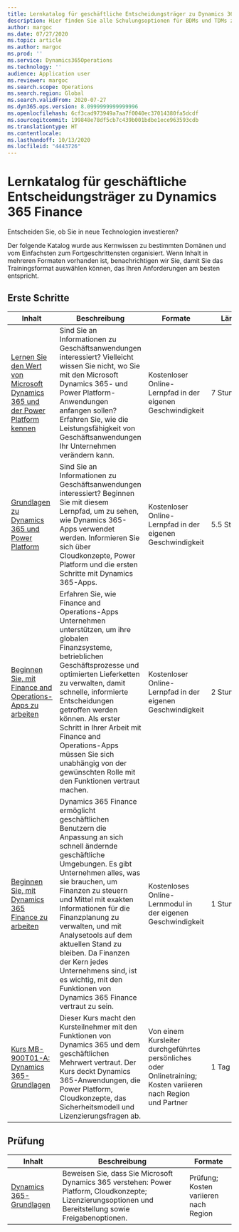 ```yaml
---
title: Lernkatalog für geschäftliche Entscheidungsträger zu Dynamics 365 Finance
description: Hier finden Sie alle Schulungsoptionen für BDMs und TDMs zu Dynamics 365 Finance.
author: margoc
ms.date: 07/27/2020
ms.topic: article
ms.author: margoc
ms.prod: ''
ms.service: Dynamics365Operations
ms.technology: ''
audience: Application user
ms.reviewer: margoc
ms.search.scope: Operations
ms.search.region: Global
ms.search.validFrom: 2020-07-27
ms.dyn365.ops.version: 8.0999999999999996
ms.openlocfilehash: 6cf3cad973949a7aa7f0040ec37014380fa5dcdf
ms.sourcegitcommit: 199848e78df5cb7c439b001bdbe1ece963593cdb
ms.translationtype: HT
ms.contentlocale: 
ms.lasthandoff: 10/13/2020
ms.locfileid: "4443726"
---
```

# <a name="learning-catalog-for-business-decision-makers-considering-dynamics-365-finance"></a>Lernkatalog für geschäftliche Entscheidungsträger zu Dynamics 365 Finance

Entscheiden Sie, ob Sie in neue Technologien investieren?

Der folgende Katalog wurde aus Kernwissen zu bestimmten Domänen und vom Einfachsten zum Fortgeschrittensten organisiert. Wenn Inhalt in mehreren Formaten vorhanden ist, benachrichtigen wir Sie, damit Sie das Trainingsformat auswählen können, das Ihren Anforderungen am besten entspricht.

## <a name="get-started"></a>Erste Schritte<a name="get-started"></a>

| Inhalt   | Beschreibung   | Formate    | Länge    |
|------------------------------------------------------------------------------------------------------------------------------------------------------------------------------------|--------------------------------------------------------------------------------------------------------------------------------------------------------------------------------------------------------------------------------------------------------------------------------------------------------------------------------------------------------------------------------------------------------------------------|--------------------------------------------------------------------------------|-----------|
| [Lernen Sie den Wert von Microsoft Dynamics 365 und der Power Platform kennen](https://docs.microsoft.com/learn/paths/learn-business-value-of-dynamics-365-and-power-platform/) | Sind Sie an Informationen zu Geschäftsanwendungen interessiert?   Vielleicht wissen Sie nicht, wo Sie mit den Microsoft Dynamics 365- und Power Platform-Anwendungen anfangen sollen? Erfahren Sie, wie die Leistungsfähigkeit von Geschäftsanwendungen Ihr Unternehmen verändern kann.                                                                                                                                                                                            | Kostenloser Online-Lernpfad in der eigenen Geschwindigkeit                                            | 7 Stunden   |
| [Grundlagen zu Dynamics 365 und Power Platform](https://docs.microsoft.com/learn/paths/dyn-power-plat-bus-app-fundamentals/)                                                  | Sind Sie an Informationen zu Geschäftsanwendungen interessiert?   Beginnen Sie mit diesem Lernpfad, um zu sehen, wie Dynamics 365-Apps verwendet werden. Informieren Sie sich über Cloudkonzepte, Power Platform und die ersten Schritte mit Dynamics 365-Apps.                                                                                                                                                                                                              | Kostenloser Online-Lernpfad in der eigenen Geschwindigkeit                                            | 5.5 Stunden |
| [Beginnen Sie, mit Finance and Operations-Apps zu arbeiten](https://docs.microsoft.com/learn/paths/get-started-finance-operations/)                                                       | Erfahren Sie, wie Finance and Operations-Apps Unternehmen unterstützen, um ihre globalen Finanzsysteme, betrieblichen Geschäftsprozesse und optimierten Lieferketten zu verwalten, damit schnelle, informierte Entscheidungen getroffen werden können.   Als erster Schritt in Ihrer Arbeit mit Finance and Operations-Apps müssen Sie sich unabhängig von der gewünschten Rolle mit den Funktionen vertraut machen.                                    | Kostenloser Online-Lernpfad in der eigenen Geschwindigkeit                                            | 2 Stunden   |
| [Beginnen Sie, mit Dynamics 365 Finance zu arbeiten](https://docs.microsoft.com/learn/modules/get-started-financial-management-dyn365-finance/)                                       | Dynamics 365 Finance ermöglicht geschäftlichen Benutzern die Anpassung an sich schnell ändernde geschäftliche Umgebungen. Es gibt Unternehmen alles, was sie brauchen, um Finanzen zu steuern und Mittel mit exakten Informationen für die Finanzplanung zu verwalten, und mit Analysetools auf dem aktuellen Stand zu bleiben. Da Finanzen der Kern jedes Unternehmens sind, ist es wichtig, mit den Funktionen von Dynamics 365 Finance vertraut zu sein. | Kostenloses Online-Lernmodul in der eigenen Geschwindigkeit                                          | 1 Stunde    |
| [Kurs MB-900T01-A: Dynamics 365-Grundlagen](https://www.microsoft.com/learning/course.aspx?cid=MB-900T01)                                                                | Dieser Kurs macht den Kursteilnehmer mit den Funktionen von Dynamics 365 und dem geschäftlichen Mehrwert vertraut. Der Kurs deckt Dynamics 365-Anwendungen, die Power Platform, Cloudkonzepte, das Sicherheitsmodell und Lizenzierungsfragen ab.                                                                                                                                                                                                      | Von einem Kursleiter durchgeführtes persönliches oder Onlinetraining; Kosten variieren nach Region und Partner | 1 Tag     |

## <a name="exam"></a>Prüfung<a name="exam"></a>

| Inhalt   | Beschreibung   | Formate    |
|------------------------------------------------------------------------------------------------------------------------------------------------------------------------------------|--------------------------------------------------------------------------------------------------------------------------------------------------------------------------------------------------------------------------------------------------------------------------------------------------------------------------------------------------------------------------------------------------------------------------|--------------------------------------------------------------------------------|
| [Dynamics 365-Grundlagen](https://docs.microsoft.com/learn/certifications/d365-fundamentals?wt.mc_id=learningredirect_certs-web-wwl) | Beweisen Sie, dass Sie Microsoft Dynamics 365 verstehen: Power Platform, Cloudkonzepte; Lizenzierungsoptionen und Bereitstellung sowie Freigabenoptionen. | Prüfung; Kosten variieren nach Region |

